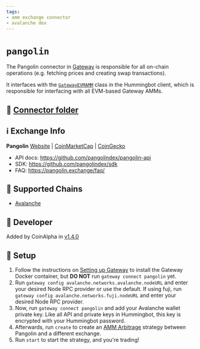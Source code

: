 ```yaml
---
tags:
- amm exchange connector
- avalanche dex
---
```


# `pangolin`

The Pangolin connector in [Gateway](/gateway) is responsible for all on-chain operations (e.g. fetching prices and creating swap transactions).

It interfaces with the [`GatewayEVMAMM`](https://github.com/hummingbot/hummingbot/blob/master/hummingbot/connector/gateway_EVM_AMM.py) class in the Hummingbot client, which is responsible for interfacing with all EVM-based Gateway AMMs.

## 📁 [Connector folder](https://github.com/hummingbot/hummingbot/tree/master/gateway/src/connectors/pangolin)

## ℹ️ Exchange Info

**Pangolin**
[Website](https://pangolin.exchange/) | [CoinMarketCap](https://coinmarketcap.com/exchanges/pangolin/) | [CoinGecko](https://www.coingecko.com/en/exchanges/pangolin)

* API docs: https://github.com/pangolindex/pangolin-api
* SDK: https://github.com/pangolindex/sdk
* FAQ: https://pangolin.exchange/faq/

## 🔗 Supported Chains

* [Avalanche](/gateway/chains/ethereum/#avalanche)

## 👷 Developer

Added by CoinAlpha in [v1.4.0](/release-notes/1.4.0/) 

## 🔑 Setup

1. Follow the instructions on [Setting up Gateway](/gateway/setup) to install the Gateway Docker container, but **DO NOT** run `gateway connect pangolin` yet.
2. Run `gateway config avalanche.networks.avalanche.nodeURL` and enter your desired Node RPC provider or use the default. If using fuji, run `gateway config avalanche.networks.fuji.nodeURL` and enter your desired Node RPC provider.
3. Now, run `gateway connect pangolin` and add your Avalanche wallet private key. Like all API and private keys in Hummingbot, this key is encrypted with your Hummingbot password.
4. Afterwards, run `create` to create an [AMM Arbitrage](/strategies/amm-arbitrage/) strategy between Pangolin and a different exchange.
5. Run `start` to start the strategy, and you're trading!


